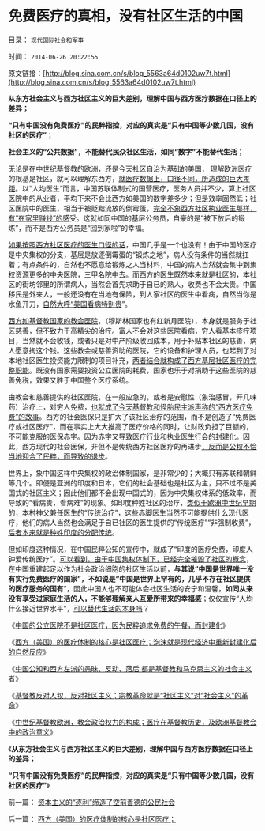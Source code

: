 # 免费医疗的真相，没有社区生活的中国

目录： `现代国际社会和军事` 

时间： `2014-06-26 20:22:55` 

原文链接：[http://blog.sina.com.cn/s/blog_5563a64d0102uw7t.html](http://blog.sina.com.cn/s/blog_5563a64d0102uw7t.html)

**从东方社会主义与西方社区主义的巨大差别，理解中国与西方医疗数据在口径上的差异；**

**“只有中国没有免费医疗”的民粹指控，对应的真实是“只有中国等少数几国，没有社区的医疗”**；

**社会主义的“公共数据”，不能替代民众社区生活，如同“数字”不能替代生活**；

无论是在中世纪基督教的欧洲，还是今天社区自治为基础的美国， 理解欧洲医疗的根基是社区，就可以理解东西方，[就医疗数据上，口径不同，所造成的巨大差距](../../../2014/2/9/美国医生的口径，美国医保费用高昂与“医保定点”之间的关系.md)。以“人均医生”而言，中国苏联体制式的国营医疗，医务人员并不少，算上社区医院中的从业者，平均下来不会比西方如美国的数字差多少；但是效率固然低；社区医院中的医生，相当于被贬黜流放的倒霉蛋，[完全不象西方社区执业医生那样，有“在家里赚钱”的感](../../../2012/5/1/美国医疗体系的核心和流程和家庭医生.md)受。这就如同中国的基层公务员，自豪的是“被下放后的锻炼”，而不是西方公务员是“回到家啦”的幸福。

[如果按照西方社区医疗的医生口径的话](../../../2014/2/23/美欧东西方“医疗制度”的口径也不尽相同.md)，中国几乎是一个也没有！由于中国的医疗是中央集权的分支，基层是放逐倒霉蛋的“锻炼之地”，病人没有条件的当然就扛着；有点条件的，自然也不愿意给锻炼之人当材料，中国的病人当然就会集中到集权资源更多的中央医院，三甲名院中去。而西方的医生既然本来就是社区的，本社区的街坊邻里的所谓病人，当然会首先求助于自已的熟人，收费也不会太贵。中国移民是外来人，一般还没有在当地有保险，到人家社区的医生中看病，自然当你是水鱼开刀，[自然大呼“美国看病特别贵](../../../2014/2/7/美国医疗既是便宜的也是昂贵的逻辑统一；.md)”。

[西方如基督教国家的教会医院](../../../2014/4/5/各国公共医疗符合“通往奴役之路”的先验预期.md)，（穆斯林国家也有红新月医院），本身就是服务于社区慈善，但不致力于高精尖的治疗。富人不会对这些医院看病，穷人看基本疹疗项目，当然就不会收钱，或者只是对中产阶级收回成本，用于补贴本社区的慈善，病人愿意掏这个钱。这些教会或慈善资助的医院，它的设备和护理人员，也起到了对本地社区医生投资能力限制的项目补充，[两者结合就构成了西方基层社区医疗的完整职能](../../../2010/7/23/中国缺乏医疗市场互相制约的常识.md)。既没有国家需要投资公立医院的耗费，国家也乐于对捐助于这些医院的慈善免税，效果又胜于中国整个医疗系统。

由教会和慈善提供的社区医院，在一般应急的，或者是安慰性（象治感冒，开几味药）治疗上，对穷人免费，[也就成了今天基督教和怪胎民主派声称的“西方医疗免费”的故事](../../../2013/10/14/敌对意识形态忠告中国，不要再走到免费医疗的邪路上.md)。西方的社会医保只是扩大了该社区治疗的范围，而不是创造了“免费医疗或社区医疗”，而在事实上大大推高了医疗价格的同时，让财政负担了巨额的，不可能克服的医保赤字。因为赤字又导致医疗行业和执业医生行会的封建化。因此，西方现代的社会医保，非但不是传统西方社区医疗的再进步[，反而是公权不恰当地迎合了民粹，而导致的退步](../../../2014/6/22/西方（美国）的医疗体制的核心是社区医疗；.md)。

世界上，象中国这样中央集权的政治体制国家，是非常少的；大概只有苏联和朝鲜等几个。即便是亚洲的印度和日本，它们的社会基础也是社区为主，只不过不是美国式的社区主义；因此他们都不会出现中国式的，因为中央集权体系的低效率，而导致的“看病贵，看病难”的现象。如印度种姓社区的治疗，[类似于欧洲中世纪早期的，本村神父兼任医生的“传统治疗”，](../../../2014/6/25/中世纪基督教欧洲，教会政治权力的构成；.md)这些赤脚医生当然不可能提供什么现代医疗，他们的病人当然也会满足于自已社区的医生提供的“传统医疗”“非强制收费”，[后者本来就是种姓印度的分配传统](../../../2012/2/28/印度种姓与近代大饥荒的关系.md)。

但如印度这种情况，在中国民粹公知的宣传中，就成了“印度的医疗免费，印度人钟爱传统医疗”。[可以看到，由于中国集权体制下，已经完全摧毁了社区的概念](../../../2014/6/24/基督教反对人权，反对社区主义；.md)，在中国重建起足以作为社会政治细胞的社区生活以前，**与其说“中国是世界唯一没有实行免费医疗的国家”，不如说是“中国是世界上罕有的，几乎不存在社区提供的医疗服务的国有**”，因此中国人也不可能体会社区生活的安宁和温馨，**如同从来没有享受过家庭生活的人，不能够理解亲人互爱所带来的幸福感**；仅仅宣传“人均什么接近世界水平”，[可以替代生活的本身吗](../../../2014/6/19/资本主义是社区主义，与社会主义的重大区别.md)？

《[中国的公立医院不是社区医疗，因为民粹追求免费的午餐，而封建化](../../../2014/6/20/西方社区的医疗和制度，及中国医疗的封建化原因.md)》

《[西方（美国）的医疗体制的核心是社区医疗；泡沫就是现代经济中重新封建化后的自然反应](../../../2014/6/22/西方（美国）的医疗体制的核心是社区医疗；.md)》

《[中国公知和西方左派的愚昧、反动、落后
都是基督教和马克思主义的社会主义者](../../../2014/6/23/中国公知和西方左派的愚昧、反动、落后，及他们的作品.md)》

《[基督教反对人权，反对社区主义；宗教革命就是“社区主义”对“社会主义”的革命](../../../2014/6/24/基督教反对人权，反对社区主义；.md)》

《[中世纪基督教欧洲，教会政治权力的构成；医疗在基督教历史，及欧洲基督教会中的政治意义](../../../2014/6/25/中世纪基督教欧洲，教会政治权力的构成；.md)》

《**从东方社会主义与西方社区主义的巨大差别，理解中国与西方医疗数据在口径上的差异；**

**“只有中国没有免费医疗”的民粹指控，对应的真实是“只有中国等少数几国，没有社区的医疗”**》

前一篇： [资本主义的“逐利”缔造了空前善德的公民社会](../../../2014/6/26/资本主义的“逐利”缔造了空前善德的公民社会.md)

后一篇： [西方（美国）的医疗体制的核心是社区医疗；](../../../2014/6/22/西方（美国）的医疗体制的核心是社区医疗；.md)

